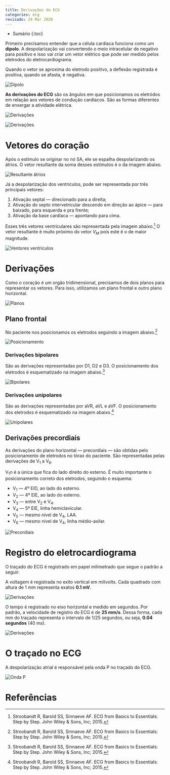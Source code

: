 ```yaml
---
title: Derivações do ECG
categories: ecg
revisado: 29 Mar 2020
---
```


* Sumário
{:toc}

Primeiro precisamos entender que a célula cardíaca funciona como um **dipolo**. A despolarização vai convertendo o meio intracelular de negativo para positivo e isso vai criar um vetor elétrico que pode ser medido pelos eletrodos do eletrocardiograma.

Quando o vetor se aproxima do eletrodo positivo, a deflexão registrada é positiva, quando se afasta, é negativa.

![Dipolo](/assets/ecg/35647b53907cf43de9ec1a488503a3790ee2b3d6.png)

**As derivações do ECG** são os ângulos em que posicionamos os eletródos em relação aos vetores de condução cardíacos. São as formas diferentes de enxergar a atividade elétrica.

![Derivações](/assets/ecg/ecg5.jpeg)

![Derivações](/assets/ecg/esquema-derivacoes.png)

# Vetores do coração

Após o estímulo se originar no nó SA, ele se espalha despolarizando os átrios. O vetor resultante da soma desses estímulos é o da imagem abaixo.

![Resultante átrios](/assets/ecg/resultante-atrio.png)

Já a despolarização dos ventrículos, pode ser representada por três principais vetores:

1. Ativação septal — direcionado para a direita;
2. Ativação do septo intervetricular descendo em direção ao ápice — para baixado, para esquerda e pra frente;
3. Ativação da base cardíaca — apontando para cima.

Esses três vetores ventrículares são representada pela imagem abaixo.[^Stroobandt] O vetor resultante é muito próximo do vetor *V<sub>M</sub>* pois este é o de maior magnitude.

![Ventores ventriculos](/assets/ecg/ec01f009b.jpg)

# Derivações


Como o coração é um orgão tridimensional, precisamos de dois planos para representar os vetores. Para isso, utilizamos um plano frontal e outro plano horizontal.

![Planos](/assets/ecg/fig1.3.jpg)

## Plano frontal

No paciente nos posicionamos os eletrodos seguindo a imagem abaixo.[^Stroobandt]

![Posicionamento](/assets/ecg/ec02f001a.jpg)

### Derivações bipolares

São as derivações representadas por D1, D2 e D3. O posicionamento dos eletrodos é esquematizado na imagem abaixo.[^Stroobandt]

![Bipolares](/assets/ecg/ec02f006a.jpg)

### Derivações unipolares

São as derivações representadas por aVR, aVL e aVF. O posicionamento dos eletrodos é esquematizado na imagem abaixo.[^Stroobandt]

![Unipolares](/assets/ecg/ec02f008a.jpg)

## Derivações precordiais

As derivações do plano horizontal — precordiais — são obtidas pelo posicionamento de eletrodos no tórax do paciente. São representadas pelas derivações de V<sub>1</sub> a V<sub>6</sub>.

V<sub>1</sub>n é a única que fica do lado direito do esterno. É muito importante o posicionamento correto dos eletrodos, seguindo o esquema:

* V<sub>1</sub> — 4º EID, ao lado do esterno.
* V<sub>2</sub> — 4º EIE, ao lado do esterno.
* V<sub>3</sub> — entre V<sub>2</sub> e V<sub>4</sub>.
* V<sub>4</sub> — 5º EIE, linha hemiclavicular.
* V<sub>5</sub> — mesmo nível de V<sub>4</sub>, LAA.
* V<sub>6</sub> — mesmo nível de V<sub>4</sub>, linha médio-axilar.

![Precordiais](/assets/ecg/ec02f009a.jpg)

# Registro do eletrocardiograma

O traçado do ECG é registrado em papel milimetrado que segue o padrão a seguir:

A voltagem é registrada no exito vertical em milivolts. Cada quadrado com altura de 1 mm representa exatos **0.1 mV**.

![Derivações](/assets/ecg/ec02f002a.jpg)

O tempo é registrado no eixo horizontal e medido em segundos. Por padrão, a velocidade de registro do ECG é de **25 mm/s**. Dessa forma, cada mm do traçado representa o intervalo de 1/25 segundos, ou seja, **0.04 segundos** (40 ms).

![Derivações](/assets/ecg/ec02f003a.jpg)

# O traçado no ECG

A despolarização atrial é responsável pela onda P no traçado do ECG. 

![Onda P](/assets/cardiologia/ondap3.jpeg)


# Referências

[^Stroobandt]: Stroobandt R, Barold SS, Sinnaeve AF. ECG from Basics to Essentials: Step by Step. John Wiley & Sons, Inc; 2015.